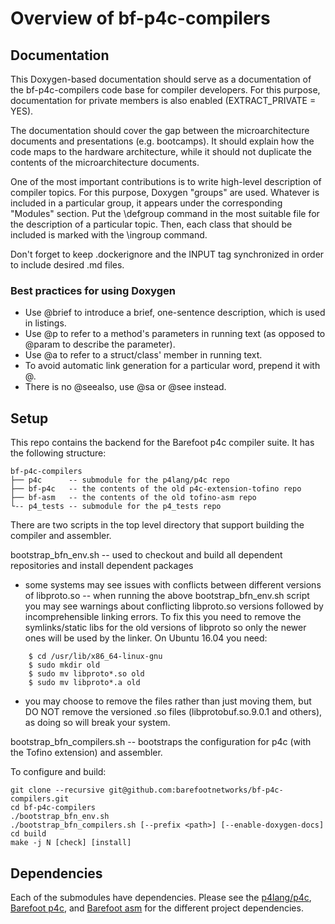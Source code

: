 # Overview of bf-p4c-compilers

## Documentation

This Doxygen-based documentation should serve as a documentation of the bf-p4c-compilers
code base for compiler developers. For this purpose, documentation for private members
is also enabled (EXTRACT_PRIVATE = YES).

The documentation should cover the gap between the microarchitecture documents
and presentations (e.g. bootcamps). It should explain how the code maps to the
hardware architecture, while it should not duplicate the contents of the
microarchitecture documents.

One of the most important contributions is to write high-level description of compiler topics.
For this purpose, Doxygen "groups" are used. Whatever is included in a particular group,
it appears under the corresponding "Modules" section. Put the \\defgroup command in the most
suitable file for the description of a particular topic. Then, each class that should be
included is marked with the \\ingroup command.

Don't forget to keep .dockerignore and the INPUT tag synchronized in order to include
desired .md files.

### Best practices for using Doxygen

- Use \@brief to introduce a brief, one-sentence description, which is used in listings.
- Use \@p to refer to a method's parameters in running text
  (as opposed to \@param to describe the parameter).
- Use \@a to refer to a struct/class' member in running text.
- To avoid automatic link generation for a particular word, prepend it with \@.
- There is no \@seealso, use \@sa or \@see instead.

## Setup

This repo contains the backend for the Barefoot p4c compiler suite.
It has the following structure:

```
bf-p4c-compilers
├── p4c      -- submodule for the p4lang/p4c repo
├── bf-p4c   -- the contents of the old p4c-extension-tofino repo
├── bf-asm   -- the contents of the old tofino-asm repo
└-- p4_tests -- submodule for the p4_tests repo
```

There are two scripts in the top level directory that support building
the compiler and assembler.

bootstrap_bfn_env.sh -- used to checkout and build all dependent
repositories and install dependent packages

- some systems may see issues with conflicts between different versions
  of libproto.so -- when running the above bootstrap_bfn_env.sh script you
  may see warnings about conflicting libproto.so versions followed by
  incomprehensible linking errors.  To fix this you need to remove the
  symlinks/static libs for the old versions of libproto so only the newer
  ones will be used by the linker.  On Ubuntu 16.04 you need:
```
    $ cd /usr/lib/x86_64-linux-gnu
    $ sudo mkdir old
    $ sudo mv libproto*.so old
    $ sudo mv libproto*.a old
```
- you may choose to remove the files rather than just moving them, but DO NOT
  remove the versioned .so files (libprotobuf.so.9.0.1 and others), as doing
  so will break your system.

bootstrap_bfn_compilers.sh -- bootstraps the configuration for p4c
(with the Tofino extension) and assembler.

To configure and build:
```
git clone --recursive git@github.com:barefootnetworks/bf-p4c-compilers.git
cd bf-p4c-compilers
./bootstrap_bfn_env.sh
./bootstrap_bfn_compilers.sh [--prefix <path>] [--enable-doxygen-docs]
cd build
make -j N [check] [install]
```

## Dependencies

Each of the submodules have dependencies. Please see the
[p4lang/p4c](p4c/README.md), [Barefoot p4c](bf-p4c/README.md), and
[Barefoot asm](bf-asm/README.md) for the different project
dependencies.

